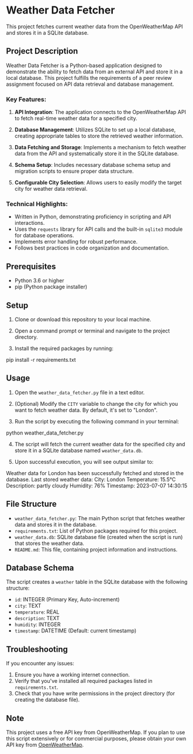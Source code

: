 # Weather Data Fetcher

This project fetches current weather data from the OpenWeatherMap API and stores it in a SQLite database.

## Project Description

Weather Data Fetcher is a Python-based application designed to demonstrate the ability to fetch data from an external API and store it in a local database. This project fulfills the requirements of a peer review assignment focused on API data retrieval and database management.

### Key Features:

1. **API Integration**: The application connects to the OpenWeatherMap API to fetch real-time weather data for a specified city.

2. **Database Management**: Utilizes SQLite to set up a local database, creating appropriate tables to store the retrieved weather information.

3. **Data Fetching and Storage**: Implements a mechanism to fetch weather data from the API and systematically store it in the SQLite database.

4. **Schema Setup**: Includes necessary database schema setup and migration scripts to ensure proper data structure.

5. **Configurable City Selection**: Allows users to easily modify the target city for weather data retrieval.

### Technical Highlights:

- Written in Python, demonstrating proficiency in scripting and API interactions.
- Uses the `requests` library for API calls and the built-in `sqlite3` module for database operations.
- Implements error handling for robust performance.
- Follows best practices in code organization and documentation.
## Prerequisites

- Python 3.6 or higher
- pip (Python package installer)

## Setup

1. Clone or download this repository to your local machine.

2. Open a command prompt or terminal and navigate to the project directory.

3. Install the required packages by running:

pip install -r requirements.txt

## Usage

1. Open the `weather_data_fetcher.py` file in a text editor.

2. (Optional) Modify the `CITY` variable to change the city for which you want to fetch weather data. By default, it's set to "London".

3. Run the script by executing the following command in your terminal:

python weather_data_fetcher.py

4. The script will fetch the current weather data for the specified city and store it in a SQLite database named `weather_data.db`.

5. Upon successful execution, you will see output similar to:

Weather data for London has been successfully fetched and stored in the database.
Last stored weather data:
City: London
Temperature: 15.5°C
Description: partly cloudy
Humidity: 76%
Timestamp: 2023-07-07 14:30:15

## File Structure

- `weather_data_fetcher.py`: The main Python script that fetches weather data and stores it in the database.
- `requirements.txt`: List of Python packages required for this project.
- `weather_data.db`: SQLite database file (created when the script is run) that stores the weather data.
- `README.md`: This file, containing project information and instructions.

## Database Schema

The script creates a `weather` table in the SQLite database with the following structure:

- `id`: INTEGER (Primary Key, Auto-increment)
- `city`: TEXT
- `temperature`: REAL
- `description`: TEXT
- `humidity`: INTEGER
- `timestamp`: DATETIME (Default: current timestamp)

## Troubleshooting

If you encounter any issues:

1. Ensure you have a working internet connection.
2. Verify that you've installed all required packages listed in `requirements.txt`.
3. Check that you have write permissions in the project directory (for creating the database file).

## Note

This project uses a free API key from OpenWeatherMap. If you plan to use this script extensively or for commercial purposes, please obtain your own API key from [OpenWeatherMap](https://home.openweathermap.org/api_keys).
